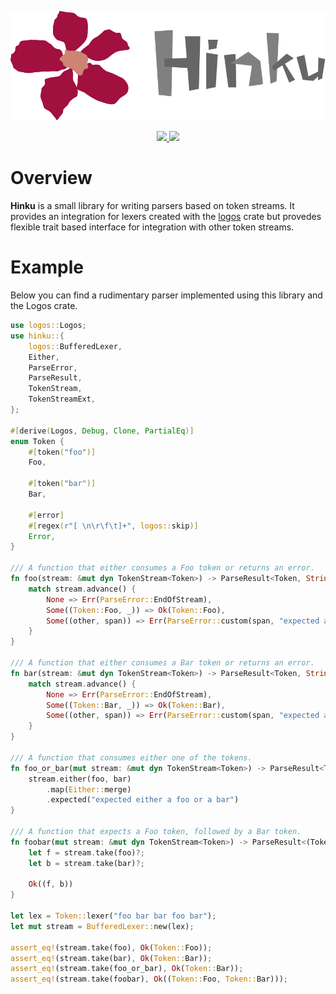 <p align="center"><img src="assets/hinku.svg" /></p>
<p align="center">
  <a href="https://docs.rs/hinku">
    <img src="https://docs.rs/hinku/badge.svg" />
  </a>
  <a href="https://crates.io/crates/hinku">
    <img src="https://img.shields.io/crates/v/hinku.svg" />
  </a>
</p>

# Overview

**Hinku** is a small library for writing parsers based on token streams.
It provides an integration for lexers created with the [logos](https://github.com/maciejhirsz/logos) crate
but provedes flexible trait based interface for integration with other token streams.

# Example

Below you can find a rudimentary parser implemented using this library and the Logos crate.

```rust
use logos::Logos;
use hinku::{
    logos::BufferedLexer,
    Either,
    ParseError,
    ParseResult,
    TokenStream,
    TokenStreamExt,
};

#[derive(Logos, Debug, Clone, PartialEq)]
enum Token {
    #[token("foo")]
    Foo,

    #[token("bar")]
    Bar,

    #[error]
    #[regex(r"[ \n\r\f\t]+", logos::skip)]
    Error,
}

/// A function that either consumes a Foo token or returns an error.
fn foo(stream: &mut dyn TokenStream<Token>) -> ParseResult<Token, String> {
    match stream.advance() {
        None => Err(ParseError::EndOfStream),
        Some((Token::Foo, _)) => Ok(Token::Foo),
        Some((other, span)) => Err(ParseError::custom(span, "expected a foo".into())),
    }
}

/// A function that either consumes a Bar token or returns an error.
fn bar(stream: &mut dyn TokenStream<Token>) -> ParseResult<Token, String> {
    match stream.advance() {
        None => Err(ParseError::EndOfStream),
        Some((Token::Bar, _)) => Ok(Token::Bar),
        Some((other, span)) => Err(ParseError::custom(span, "expected a bar".into())),
    }
}

/// A function that consumes either one of the tokens.
fn foo_or_bar(mut stream: &mut dyn TokenStream<Token>) -> ParseResult<Token, String> {
    stream.either(foo, bar)
        .map(Either::merge)
        .expected("expected either a foo or a bar")
}

/// A function that expects a Foo token, followed by a Bar token.
fn foobar(mut stream: &mut dyn TokenStream<Token>) -> ParseResult<(Token, Token), String> {
    let f = stream.take(foo)?;
    let b = stream.take(bar)?;

    Ok((f, b))
}

let lex = Token::lexer("foo bar bar foo bar");
let mut stream = BufferedLexer::new(lex);

assert_eq!(stream.take(foo), Ok(Token::Foo));
assert_eq!(stream.take(bar), Ok(Token::Bar));
assert_eq!(stream.take(foo_or_bar), Ok(Token::Bar));
assert_eq!(stream.take(foobar), Ok((Token::Foo, Token::Bar)));
```
